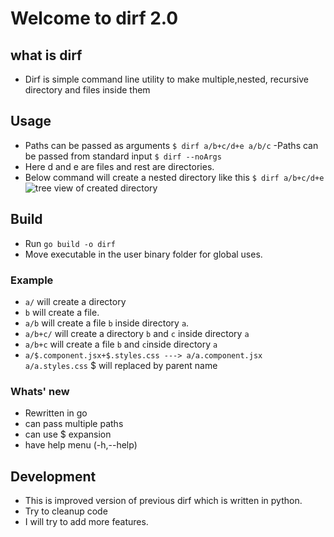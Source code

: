 # Welcome to dirf 2.0

## what is dirf

- Dirf is simple command line utility to make multiple,nested, recursive directory and files inside them

## Usage

- Paths can be passed as arguments
  `$ dirf a/b+c/d+e a/b/c`
  -Paths can be passed from standard input
  `$ dirf --noArgs`
- Here d and e are files and rest are directories.
- Below command will create a nested directory like this
  `$ dirf a/b+c/d+e `
  <img src="./screenshots/screenshot_1.png" alt="tree view of created directory">

## Build

- Run
  `go build -o dirf`
- Move executable in the user binary folder for global uses.

### Example

- `a/` will create a directory
- `b` will create a file.
- `a/b` will create a file `b` inside directory `a`.
- `a/b+c/` will create a directory `b` and `c` inside directory `a`
- `a/b+c` will create a file `b` and `c`inside directory `a`
- `a/$.component.jsx+$.styles.css ---> a/a.component.jsx a/a.styles.css` $ will replaced by parent name

### Whats' new

- Rewritten in go
- can pass multiple paths
- can use $ expansion
- have help menu (-h,--help)

## Development

- This is improved version of previous dirf which is written in python.
- Try to cleanup code
- I will try to add more features.
